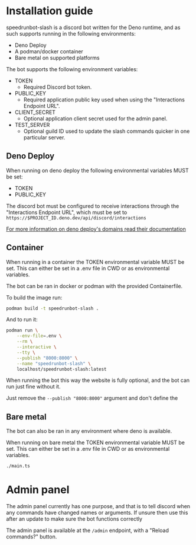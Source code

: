 # Installation guide

speedrunbot-slash is a discord bot written for the Deno runtime, and as such
supports running in the following environments:

- Deno Deploy
- A podman/docker container
- Bare metal on supported platforms

The bot supports the following environment variables:

- TOKEN
  - Required Discord bot token.
- PUBLIC\_KEY
  - Required application public key used when using the "Interactions Endpoint
    URL".
- CLIENT\_SECRET
  - Optional application client secret used for the admin panel.
- TEST\_SERVER
  - Optional guild ID used to update the slash commands quicker in one
    particular server.

## Deno Deploy

When running on deno deploy the following environmental variables MUST be set:

- TOKEN
- PUBLIC\_KEY

The discord bot must be configured to receive interactions through the
"Interactions Endpoint URL", which must be set to
`https://$PROJECT_ID.deno.dev/api/discord/interactions`

[For more information on deno deploy's domains read their
documentation](https://docs.deno.com/deploy/manual/custom-domains)

## Container

When running in a container the TOKEN environmental variable MUST be set. This
can either be set in a .env file in CWD or as environmental variables.

The bot can be ran in docker or podman with the provided Containerfile.

To build the image run:

```sh
podman build -t speedrunbot-slash .
```

And to run it:

```sh
podman run \
	--env-file=.env \
	--rm \
	--interactive \
	--tty \
	--publish "8000:8000" \
	--name "speedrunbot-slash" \
	localhost/speedrunbot-slash:latest
```

When running the bot this way the website is fully optional, and the bot can run
just fine without it.

Just remove the `--publish "8000:8000"` argument and don't define the

## Bare metal

The bot can also be ran in any environment where deno is available.

When running on bare metal the TOKEN environmental variable MUST be set. This
can either be set in a .env file in CWD or as environmental variables.

```sh
./main.ts
```

# Admin panel

The admin panel currently has one purpose, and that is to tell discord when any
commands have changed names or arguments. If unsure then use this after an
update to make sure the bot functions correctly

The admin panel is available at the `/admin` endpoint, with a "Reload commands?"
button.
